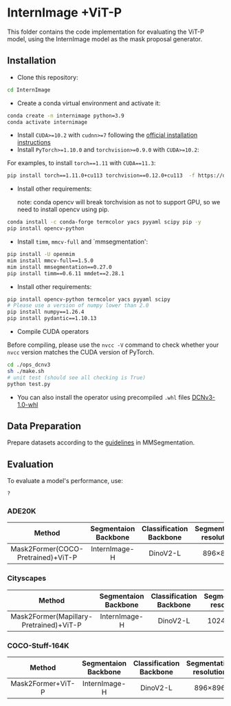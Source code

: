 # InternImage +ViT-P

This folder contains the code implementation for evaluating the ViT-P model, using the InternImage model as the mask proposal generator.


## Installation

- Clone this repository:

```bash
cd InternImage
```

- Create a conda virtual environment and activate it:

```bash
conda create -n internimage python=3.9
conda activate internimage
```

- Install `CUDA>=10.2` with `cudnn>=7` following
  the [official installation instructions](https://docs.nvidia.com/cuda/cuda-installation-guide-linux/index.html)
- Install `PyTorch>=1.10.0` and `torchvision>=0.9.0` with `CUDA>=10.2`:

For examples, to install `torch==1.11` with `CUDA==11.3`:

```bash
pip install torch==1.11.0+cu113 torchvision==0.12.0+cu113  -f https://download.pytorch.org/whl/torch_stable.html
```

- Install other requirements:

  note: conda opencv will break torchvision as not to support GPU, so we need to install opencv using pip.

```bash
conda install -c conda-forge termcolor yacs pyyaml scipy pip -y
pip install opencv-python
```

- Install `timm`, `mmcv-full` and \`mmsegmentation':

```bash
pip install -U openmim
mim install mmcv-full==1.5.0
mim install mmsegmentation==0.27.0
pip install timm==0.6.11 mmdet==2.28.1
```

- Install other requirements:

```bash
pip install opencv-python termcolor yacs pyyaml scipy
# Please use a version of numpy lower than 2.0
pip install numpy==1.26.4
pip install pydantic==1.10.13
```

- Compile CUDA operators

Before compiling, please use the `nvcc -V` command to check whether your `nvcc` version matches the CUDA version of PyTorch.

```bash
cd ./ops_dcnv3
sh ./make.sh
# unit test (should see all checking is True)
python test.py
```

- You can also install the operator using precompiled `.whl` files
  [DCNv3-1.0-whl](https://github.com/OpenGVLab/InternImage/releases/tag/whl_files)

## Data Preparation

Prepare datasets according to the [guidelines](https://github.com/open-mmlab/mmsegmentation/blob/master/docs/en/dataset_prepare.md#prepare-datasets) in MMSegmentation.


## Evaluation

To evaluate a model's performance, use:

```bash
?
```


### ADE20K

| Method | Segmentaion Backbone | Classification Backbone | Segmentation resolution  | mIoU (s.s) | mIoU (ms+flip) | #params | config | Checkpoint |
|  :---:    |  :---:    | :---: | :---:| :---:           | :---:               | :---:   |  :---: |    :---:   |
| Mask2Former(COCO-Pretrained)+ViT-P | InternImage-H |DinoV2-L | 896&times;896 | 63.1 | 63.6 | 1.61B | [config](configs/ade20k/intern_image/oneformer_intern_image_huge_bs16_160k_896x896.yaml) | [model](https://shi-labs.com/projects/oneformer/ade20k/896x896_250_16_intern_image_h_oneformer_ade20k_160k.pth) |


### Cityscapes

| Method | Segmentaion Backbone	 | Classification Backbone| Segmentation resolution | mIoU (s.s) | mIoU (ms+flip) | #params | config | Checkpoint |
|   :---:| :---: | :---:| :---:| :---:      | :---:          | :---:   |  :---: |    :---:   |
| Mask2Former(Mapillary-Pretrained)+ViT-P | InternImage-H |DinoV2-L | 1024&times;1024 | 86.8 | 87.4 | 1.4B | [config](configs/ade20k/intern_image/oneformer_intern_image_huge_bs16_160k_896x896.yaml) | [model](https://shi-labs.com/projects/oneformer/ade20k/896x896_250_16_intern_image_h_oneformer_ade20k_160k.pth) |

### COCO-Stuff-164K

| Method | Segmentaion Backbone	 | Classification Backbone| Segmentation resolution | mIoU (s.s) | mIoU (ms+flip) | #params | config | Checkpoint |
|   :---:| :---: | :---:| :---:| :---:      | :---:          | :---:   |  :---: |    :---:   |
| Mask2Former+ViT-P | InternImage-H |DinoV2-L | 896&times;896 | 53.5 | 53.7 | 1.61B | [config](configs/ade20k/intern_image/oneformer_intern_image_huge_bs16_160k_896x896.yaml) | [model](https://shi-labs.com/projects/oneformer/ade20k/896x896_250_16_intern_image_h_oneformer_ade20k_160k.pth) |

